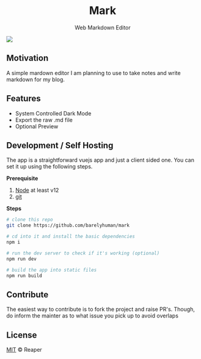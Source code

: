 <h1 align="center">Mark</h1>
<p align="center">Web Markdown Editor</p>

[![](https://img.shields.io/badge/license-mit-black?style=for-the-badge)](LICENSE)

## Motivation

A simple mardown editor I am planning to use to take notes and write markdown for my blog.

## Features

- System Controlled Dark Mode
- Export the raw .md file
- Optional Preview

## Development / Self Hosting

The app is a straightforward vuejs app and just a client sided one. You can set it up using the following steps.

**Prerequisite**

1. [Node](https://nodejs.org/en/) at least v12
2. [git](https://git-scm.com/)

**Steps**

```sh
# clone this repo 
git clone https://github.com/barelyhuman/mark

# cd into it and install the basic dependencies
npm i 

# run the dev server to check if it's working (optional)
npm run dev 

# build the app into static files 
npm run build
```

## Contribute

The easiest way to contribute is to fork the project and raise PR's. Though, do inform the mainter as to what issue you pick up to avoid overlaps

## License

[MIT](LICENSE) &copy; Reaper
